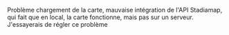 Problème chargement de la carte,  mauvaise intégration de l'API Stadiamap, qui fait que en local, la carte fonctionne, mais pas sur un serveur. 
J'essayerais de régler ce problème
